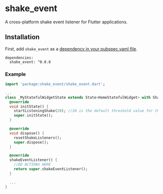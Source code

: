 # shake_event

A cross-platform shake event listener for Flutter applications.

## Installation

First, add `shake_event` as a [dependency in your pubspec.yaml file](https://flutter.io/platform-plugins/).
```
dependencies:
  shake_event: ^0.0.8
```

### Example
``` dart
import 'package:shake_event/shake_event.dart';

...
class _MyStatefulWidgetState extends State<HomeStatefulWidget> with ShakeHandler {
  @override
  void initState() {
    startListeningShake(20); //20 is the default threshold value for the shake event
    super.initState();
  }

  @override
  void dispose() {
    resetShakeListeners();
    super.dispose();
  }

  @override
  shakeEventListener() {
    //DO ACTIONS HERE
    return super.shakeEventListener();
  }

  ...
}
```
